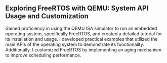 ## Exploring FreeRTOS with QEMU: System API Usage and Customization

Gained proficiency in using the QEMU ISA simulator to run an embedded operating system, specifically FreeRTOS, and created a detailed tutorial for its installation and usage. I developed practical examples that utilized the main APIs of the operating system to demonstrate its functionality. Additionally, I customized FreeRTOS by implementing an aging mechanism to improve scheduling performance.
